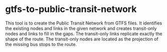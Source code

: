 # gtfs-to-public-transit-network
This tool is to create the Public Transit Network from GTFS files. It identifies the existing nodes and links in the given network and creates transit-only nodes and links to fill in the gaps. The transit-only links replicate exactly the shape of the route. The transit-only nodes are located as the projection of the missing bus stops to the route.

